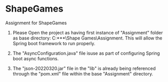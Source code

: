 # ShapeGames
Assignment for ShapeGames


1) Please Open the project as having first instance of "Assignment" folder as base directory: C:\*\*\*\Shape Games\Assignment.
      This will allow the Spring boot framework to run properly.

2) The "AsyncConfiguration.java" file isuse as part of configuring Spring boot async functions.

3) The "json-20220320.jar" file in the "lib" is already being referenced through the "pom.xml" file within the base "Assignment" directory.
